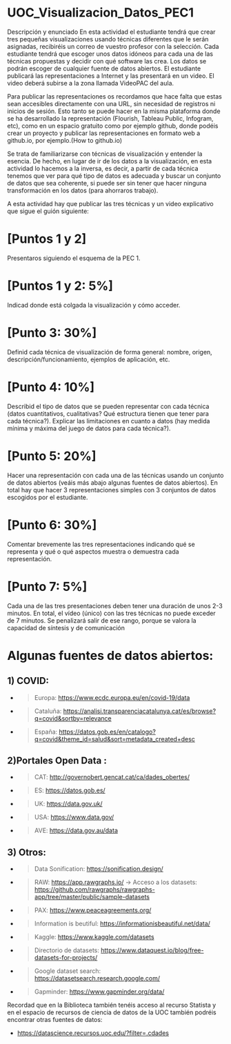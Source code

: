 # UOC_Visualizacion_Datos_PEC1

Descripción y enunciado
En esta actividad el estudiante  tendrá que crear tres pequeñas visualizaciones usando técnicas diferentes que le serán asignadas, recibiréis un correo de vuestro profesor con la selección. Cada estudiante tendrá que escoger unos datos idóneos para cada una de las técnicas propuestas y decidir con qué software las crea. Los datos se podrán escoger de cualquier fuente de datos abiertos. El estudiante publicará las representaciones a Internet y las presentará en un video. El video deberá subirse a la zona llamada VideoPAC del aula.

Para publicar las representaciones os recordamos que hace falta que estas sean accesibles directamente con una URL, sin necesidad de registros ni inicios de sesión. Esto tanto se puede hacer en la misma plataforma donde se ha desarrollado la representación (Flourish, Tableau Public, Infogram, etc), como en un espacio gratuito como por ejemplo github, donde podéis crear un proyecto y publicar las representaciones en formato web a github.io, por ejemplo.(How to github.io)

Se trata de familiarizarse con técnicas de visualización y entender la esencia. De hecho, en lugar de ir de los datos a la visualización, en esta actividad lo hacemos a la inversa, es decir, a partir de cada técnica tenemos que ver para qué tipo de datos es adecuada y buscar un conjunto de datos que sea coherente, si puede ser sin tener que hacer ninguna transformación en los datos (para ahorraros trabajo).

A esta actividad hay que publicar las tres técnicas y un video explicativo que sigue el guión siguiente:

# [Puntos 1 y 2] 
Presentaros siguiendo el esquema de la PEC 1.

# [Puntos 1 y 2: 5%] 
Indicad donde está colgada la visualización y cómo  acceder.

# [Punto 3: 30%]
Definid cada técnica de visualización de forma general: nombre, origen, descripción/funcionamiento, ejemplos de aplicación, etc.

# [Punto 4: 10%]
Describid el tipo de datos que se pueden representar con cada técnica (datos cuantitativos, cualitativas? Qué estructura tienen que tener para cada técnica?). Explicar las limitaciones en cuanto a datos (hay medida mínima y máxima del juego de datos para cada técnica?).

# [Punto 5: 20%]
Hacer una representación con cada una de las técnicas usando un conjunto de datos abiertos (veáis más abajo algunas fuentes de datos abiertos). En total hay que hacer 3 representaciones simples con 3 conjuntos de datos escogidos por el estudiante.

# [Punto 6: 30%]
Comentar brevemente las tres representaciones indicando qué se representa y qué o qué aspectos muestra o demuestra cada representación. 

# [Punto 7: 5%]
Cada una de las tres presentaciones deben tener una duración de unos 2-3 minutos. En total, el vídeo (único) con las tres técnicas no puede exceder de 7 minutos. Se penalizará salir de ese rango, porque se valora la capacidad de síntesis y de comunicación

# Algunas fuentes de datos abiertos:

## 1) COVID:
- > Europa: https://www.ecdc.europa.eu/en/covid-19/data
- > Cataluña: https://analisi.transparenciacatalunya.cat/es/browse?q=covid&sortby=relevance
- > España: https://datos.gob.es/en/catalogo?q=covid&theme_id=salud&sort=metadata_created+desc

## 2)Portales Open Data :
- > CAT: http://governobert.gencat.cat/ca/dades_obertes/
- > ES: https://datos.gob.es/
- > UK: https://data.gov.uk/
- > USA: https://www.data.gov/
- > AVE: https://data.gov.au/data

## 3) Otros:
- > Data Sonification: https://sonification.design/
- > RAW: https://app.rawgraphs.io/ -> Acceso a los datasets: https://github.com/rawgraphs/rawgraphs-app/tree/master/public/sample-datasets
- > PAX: https://www.peaceagreements.org/
- > Information is beutiful: https://informationisbeautiful.net/data/
- > Kaggle: https://www.kaggle.com/datasets
- > Directorio de datasets: https://www.dataquest.io/blog/free-datasets-for-projects/
- > Google dataset search: https://datasetsearch.research.google.com/
- > Gapminder: https://www.gapminder.org/data/

Recordad que en la  Biblioteca también tenéis acceso al recurso Statista y en el espacio de recursos de ciencia de datos de la UOC también podréis encontrar otras fuentes de datos:

- https://datascience.recursos.uoc.edu/?filter=.cdades 

